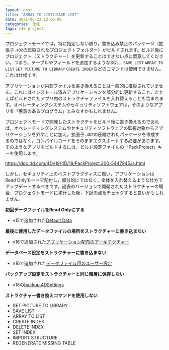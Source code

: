 ```yaml
---
layout: post
title: "ARRAY TO LISTとSAVE LIST"
date: 2021-06-23 12:00:00
categories: 仕様
tags: v19 project
---
```


プロジェクトモードでは，特に指定しない限り，書き込み禁止のパッケージ（拡張子`.4DZ`の圧縮されたプロジェクトフォルダー）がビルドされます。ビルド後にプロジェクト（ストラクチャー）を更新することはできない点に留意してください。つまり，テーブルやフィールドを追加するようなSQL，`SAVE LIST` `ARRAY TO LIST` `SET PICTURE TO LIBRARY` `CREATE INDEX`などのコマンドは使用できません。これは仕様です。

アプリケーションが内部ファイルを書き換えることは一般的に推奨されていません。これにはインストール済みアプリケーションを部分的に更新すること，たとえばビルドされたアプリ内のストラクチャファイルを入れ替えることも含まれます。オペレーティングシステムやセキュリティソフトウェアは，そのようなアプリを「悪意のあるプログラム」とみなすかもしれません。

プロジェクトモードで開発したストラクチャをビルド後に書き換えるのであれば，オペレーティングシステムやセキュリティソフトウェアの監視対象からアプリケーションを外すことに加え，拡張子`.4DZ`の圧縮されたパッケージを作成するのではなく，コンパイルコードをそのままエクスポートする必要があります。そのようなアプリをビルドするには，ビルド設定ファイルの「PackProject」キーを使用します。

<i class="fa fa-external-link" aria-hidden="true"></i> https://doc.4d.com/4Dv19/4D/19/PackProject.300-5447945.ja.html

しかし，セキュリティ上のベストプラクティスに倣い，アプリケーションはRead Onlyモードで配付し，部分的にではなく，全体を入れ替えるような仕方でアップデートするべきです。過去のバージョンで開発されたストラクチャーの場合，プロジェクトモードに移行した後，下記の点をチェックすると良いかもしれません。

**初回データファイルをRead Onlyにする**

* v15で追加された[Default Data](https://doc.4d.com/4Dv18/4D/18/Data-file-management-in-final-applications.300-4575558.ja.html)

**最後に使用したデータファイルの場所をストラクチャーに書き込まない**

* v16で追加された[アプリケーション配布のアーキテクチャー](https://doc.4d.com/4Dv18/4D/18/Compatibility-page.300-4575476.ja.html)

**データベース設定をストラクチャーに書き込まない**

* v16で追加された[データファイル用のユーザー設定](https://doc.4d.com/4Dv18/4D/18/User-settings.300-4575465.ja.html)

**バックアップ設定をストラクチャーと同じ階層に保存しない**

* v18の[backup.4DSettings](https://doc.4d.com/4Dv18/4D/18/Configuration-and-trace-files.300-4575598.ja.html)

**ストラクチャー書き換えコマンドを使用しない**

* SET PICTURE TO LIBRARY
* SAVE LIST
* ARRAY TO LIST
* CREATE INDEX
* DELETE INDEX
* SET INDEX
* IMPORT STRUCTURE
* REGENERATE MISSING TABLE

